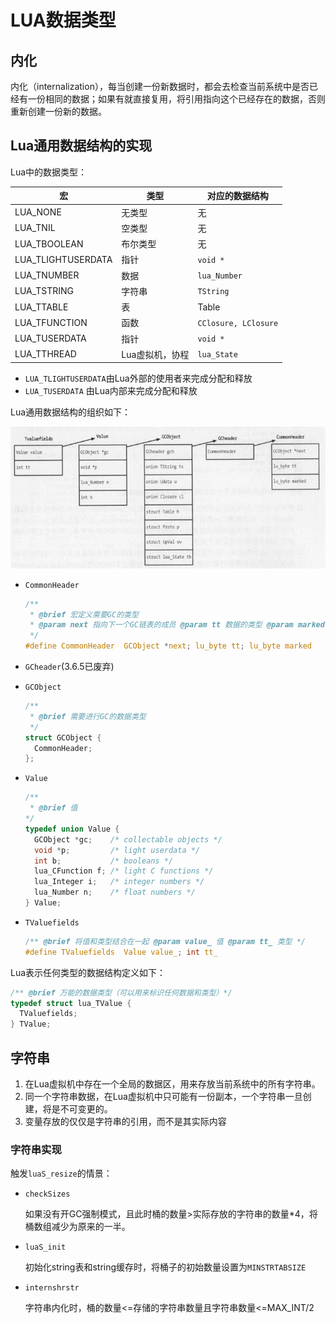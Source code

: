 # LUA数据类型



## 内化

内化（internalization），每当创建一份新数据时，都会去检查当前系统中是否已经有一份相同的数据；如果有就直接复用，将引用指向这个已经存在的数据，否则重新创建一份新的数据。



## Lua通用数据结构的实现

Lua中的数据类型：

| 宏                 | 类型            | 对应的数据结构       |
| ------------------ | --------------- | -------------------- |
| LUA_NONE           | 无类型          | 无                   |
| LUA_TNIL           | 空类型          | 无                   |
| LUA_TBOOLEAN       | 布尔类型        | 无                   |
| LUA_TLIGHTUSERDATA | 指针            | `void *`             |
| LUA_TNUMBER        | 数据            | `lua_Number`         |
| LUA_TSTRING        | 字符串          | `TString`            |
| LUA_TTABLE         | 表              | Table                |
| LUA_TFUNCTION      | 函数            | `CClosure, LClosure` |
| LUA_TUSERDATA      | 指针            | `void *`             |
| LUA_TTHREAD        | Lua虚拟机，协程 | `lua_State`          |

- `LUA_TLIGHTUSERDATA`由Lua外部的使用者来完成分配和释放
- `LUA_TUSERDATA` 由Lua内部来完成分配和释放

Lua通用数据结构的组织如下：

![datatype_common](res/datatype_common.png)

- `CommonHeader`

  ```c
  /**
   * @brief 宏定义需要GC的类型
   * @param next 指向下一个GC链表的成员 @param tt 数据的类型 @param marked GC相关的标记位
   */
  #define CommonHeader	GCObject *next; lu_byte tt; lu_byte marked
  ```

- `GCheader`(3.6.5已废弃)

- `GCObject`

  ```c
  /**
   * @brief 需要进行GC的数据类型 
   */
  struct GCObject {
    CommonHeader;
  };
  ```

- `Value`

  ```c
  /**
   * @brief 值
  */
  typedef union Value {
    GCObject *gc;    /* collectable objects */
    void *p;         /* light userdata */
    int b;           /* booleans */
    lua_CFunction f; /* light C functions */
    lua_Integer i;   /* integer numbers */
    lua_Number n;    /* float numbers */
  } Value;
  ```

- `TValuefields`

  ```c
  /** @brief 将值和类型结合在一起 @param value_ 值 @param tt_ 类型 */
  #define TValuefields	Value value_; int tt_
  ```

Lua表示任何类型的数据结构定义如下：

```c
/** @brief 万能的数据类型（可以用来标识任何数据和类型）*/
typedef struct lua_TValue {
  TValuefields;
} TValue;
```



## 字符串

1. 在Lua虚拟机中存在一个全局的数据区，用来存放当前系统中的所有字符串。
2. 同一个字符串数据，在Lua虚拟机中只可能有一份副本，一个字符串一旦创建，将是不可变更的。
3. 变量存放的仅仅是字符串的引用，而不是其实际内容

### 字符串实现

触发`luaS_resize`的情景：

- `checkSizes`

  如果没有开GC强制模式，且此时桶的数量>实际存放的字符串的数量*4，将桶数组减少为原来的一半。

- `luaS_init`

  初始化string表和string缓存时，将桶子的初始数量设置为`MINSTRTABSIZE`

- `internshrstr`

  字符串内化时，桶的数量<=存储的字符串数量且字符串数量<=MAX_INT/2

